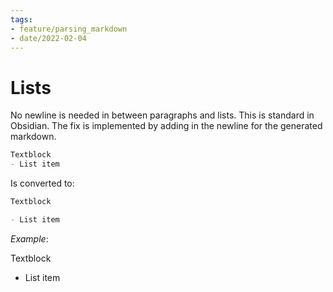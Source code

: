 ```yaml
---
tags:
- feature/parsing_markdown
- date/2022-02-04
---
```



# Lists
No newline is needed in between paragraphs and lists. This is standard in Obsidian. The fix is implemented by adding in the newline for the generated markdown.

``` md
Textblock
- List item
```


Is converted to:
``` md
Textblock

- List item
```


_Example_: 

Textblock

- List item